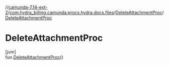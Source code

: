 //[camunda-7.14-ext-2](../../../index.md)/[com.hydra_billing.camunda.procs.hydra.docs.files](../index.md)/[DeleteAttachmentProc](index.md)/[DeleteAttachmentProc](-delete-attachment-proc.md)

# DeleteAttachmentProc

[jvm]\
fun [DeleteAttachmentProc](-delete-attachment-proc.md)()
